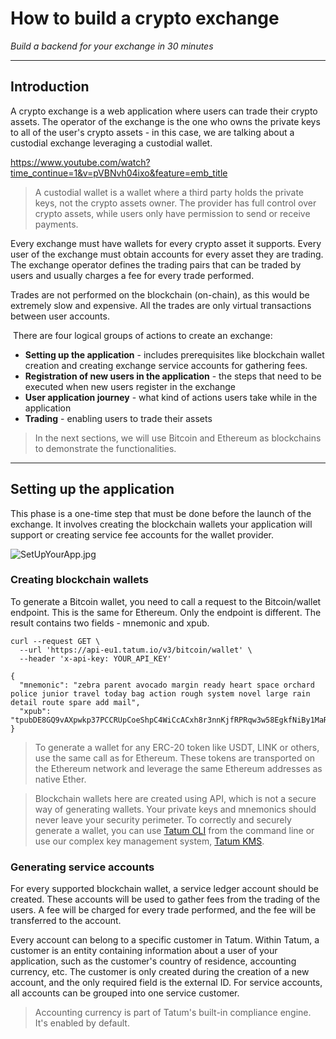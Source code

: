# How to build a crypto exchange

*Build a backend for your exchange in 30 minutes*

---

## Introduction

A crypto exchange is a web application where users can trade their crypto assets. The operator of the exchange is the one who owns the private keys to all of the user's crypto assets - in this case, we are talking about a custodial exchange leveraging a custodial wallet.

https://www.youtube.com/watch?time_continue=1&v=pVBNvh04ixo&feature=emb_title

<!-- theme: info -->
> A custodial wallet is a wallet where a third party holds the private keys, not the crypto assets owner. The provider has full control over crypto assets, while users only have permission to send or receive payments.

Every exchange must have wallets for every crypto asset it supports. Every user of the exchange must obtain accounts for every asset they are trading. The exchange operator defines the trading pairs that can be traded by users and usually charges a fee for every trade performed.

Trades are not performed on the blockchain (on-chain), as this would be extremely slow and expensive. All the trades are only virtual transactions between user accounts.

‌ There are four logical groups of actions to create an exchange:
- **Setting up the application** - includes prerequisites like blockchain wallet creation and creating exchange service accounts for gathering fees.
- **Registration of new users in the application** - the steps that need to be executed when new users register in the exchange
- **User application journey** - what kind of actions users take while in the application
- **Trading** - enabling users to trade their assets

<!-- theme: info -->
> In the next sections, we will use Bitcoin and Ethereum as blockchains to demonstrate the functionalities.

---

## Setting up the application

This phase is a one-time step that must be done before the launch of the exchange. It involves creating the blockchain wallets your application will support or creating service fee accounts for the wallet provider.

![SetUpYourApp.jpg](https://stoplight.io/api/v1/projects/cHJqOjExNjE5Mw/images/D3NosL1IKQo)

### Creating blockchain wallets

To generate a Bitcoin wallet, you need to call a request to the Bitcoin/wallet endpoint. This is the same for Ethereum. Only the endpoint is different. The result contains two fields - mnemonic and xpub. 

```Request
curl --request GET \
  --url 'https://api-eu1.tatum.io/v3/bitcoin/wallet' \
  --header 'x-api-key: YOUR_API_KEY'
```
```Response
{
  "mnemonic": "zebra parent avocado margin ready heart space orchard police junior travel today bag action rough system novel large rain detail route spare add mail",
  "xpub": "tpubDE8GQ9vAXpwkp37PCCRUpCoeShpC4WiCcACxh8r3nnKjfRPRqw3w58EgkfNiBy1MaRqX1oAAxwAxauEUG7vWupSh5m15znGy7vE7aE6CWzb"
}
```

<!-- theme: info -->
> To generate a wallet for any ERC-20 token like USDT, LINK or others, use the same call as for Ethereum. These tokens are transported on the Ethereum network and leverage the same Ethereum addresses as native Ether.

<!-- theme: warning -->
> Blockchain wallets here are created using API, which is not a secure way of generating wallets. Your private keys and mnemonics should never leave your security perimeter. To correctly and securely generate a wallet, you can use [Tatum CLI](https://github.com/tatumio/tatum-cli) from the command line or use our complex key management system, [Tatum KMS](https://github.com/tatumio/tatum-kms).  

### Generating service accounts

For every supported blockchain wallet, a service ledger account should be created. These accounts will be used to gather fees from the trading of the users. A fee will be charged for every trade performed, and the fee will be transferred to the account.

‌Every account can belong to a specific customer in Tatum. Within Tatum, a customer is an entity containing information about a user of your application, such as the customer's country of residence, accounting currency, etc. The customer is only created during the creation of a new account, and the only required field is the external ID. For service accounts, all accounts can be grouped into one service customer.

<!-- theme: info -->
> Accounting currency is part of Tatum's built-in compliance engine. It's enabled by default.
























































































































